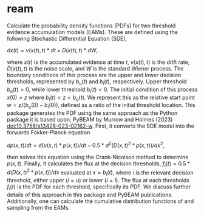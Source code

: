 # ream
Calculate the probability density functions (PDFs) for two threshold evidence accumulation models (EAMs). These are defined using the following Stochastic Differential Equation (SDE), 

$`dx(t) = v(x(t),t)*dt+D(x(t),t)*dW,`$ 

where $`x(t)`$ is the accumulated evidence at time $`t`$, $`v(x(t),t)`$ is the drift rate, $`D(x(t),t)`$ is the noise scale, and $`W`$ is the standard Wiener process. The boundary conditions of this process are the upper and lower decision thresholds, represented by $`b_u(t)`$ and $`b_l(t)`$, respectively. Upper threshold $`b_u(t) > 0`$, while lower threshold $`b_l(t) < 0`$. The initial condition of this process $`x(0) = z`$ where $`b_l(t) < z < b_u(t)`$. We represent this as the relative start point $`w = z/(b_u(0)-b_l(0))`$, defined as a ratio of the initial threshold location. This package generates the PDF using the same approach as the Python package it is based upon, PyBEAM by Murrow and Holmes (2023) <doi:10.3758/s13428-023-02162-w>. First, it converts the SDE model into the forwards Fokker-Planck equation 

$`dp(x,t)/dt = d(v(x,t)*p(x,t))/dt-0.5*d^2(D(x,t)^2*p(x,t))/dx^2,`$

then solves this equation using the Crank-Nicolson method to determine $`p(x,t)`$. Finally, it calculates the flux at the decision thresholds, $`f_i(t) = 0.5*d(D(x,t)^2*p(x,t))/dx`$ evaluated at $`x = b_i(t)`$, where $`i`$ is the relevant decision threshold, either upper ($`i = u`$) or lower ($`i = l`$). The flux at each thresholds $`f_i(t)`$ is the PDF for each threshold, specifically its PDF. We discuss further details of this approach in this package and PyBEAM publications. Additionally, one can calculate the cumulative distribution functions of and sampling from the EAMs.
